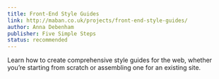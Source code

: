 ```yaml
---
title: Front-End Style Guides
link: http://maban.co.uk/projects/front-end-style-guides/
author: Anna Debenham
publisher: Five Simple Steps
status: recommended
---
```

Learn how to create comprehensive style guides for the web, whether you’re starting from scratch or assembling one for an existing site.